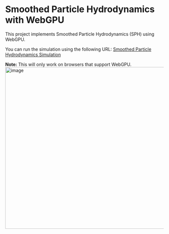 # Smoothed Particle Hydrodynamics with WebGPU

This project implements Smoothed Particle Hydrodynamics (SPH) using WebGPU.

You can run the simulation using the following URL:
[Smoothed Particle Hydrodynamics Simulation](https://gakui3.github.io/smoothed-particle-hydrodynamics/)

**Note:** This will only work on browsers that support WebGPU.
<img width="512" alt="image" src="https://github.com/gakui3/smoothed-particle-hydrodynamics/assets/65954422/ffc04661-3022-4a6a-8083-4b4b70f01d91">
